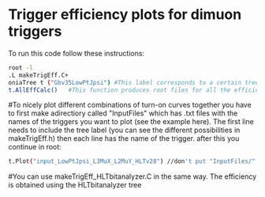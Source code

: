 # Trigger efficiency plots for dimuon triggers

To run this code follow these instructions:

```bash
root -l
.L makeTrigEff.C+
oniaTree t ("Gbv35LowPtJpsi") #This label corresponds to a certain tree. The name represents the sample and the HLT menu. You can find the different possibilities in makeTrigEff.h
t.AllEffCalc()   #This function produces root files for all the efficiecny histograms corresponding to all the triggers in the HLT menus. To choose one specific trigger use TrigEffCalc("HLT_HIL1DoubleMuOpen")
```
#To nicely plot different combinations of turn-on curves together you have to first make adirectiory called "InputFiles" which has .txt files with the names of the triggers you want to plot (see the example here). The first line needs to include the tree label (you can see the different possibilities in makeTrigEff.h) then each line has the name of the trigger. after this you continue in root:

```bash
t.Plot("input_LowPtJpsi_L3MuX_L2MuY_HLTv28") //don't put "InputFiles/" or ".txt"
```

#You can use makeTrigEff_HLTbitanalyzer.C in the same way. The efficiency is obtained using the HLTbitanalyzer tree
